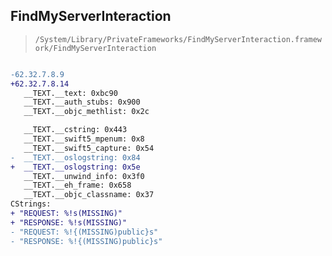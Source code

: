 ## FindMyServerInteraction

> `/System/Library/PrivateFrameworks/FindMyServerInteraction.framework/FindMyServerInteraction`

```diff

-62.32.7.8.9
+62.32.7.8.14
   __TEXT.__text: 0xbc90
   __TEXT.__auth_stubs: 0x900
   __TEXT.__objc_methlist: 0x2c

   __TEXT.__cstring: 0x443
   __TEXT.__swift5_mpenum: 0x8
   __TEXT.__swift5_capture: 0x54
-  __TEXT.__oslogstring: 0x84
+  __TEXT.__oslogstring: 0x5e
   __TEXT.__unwind_info: 0x3f0
   __TEXT.__eh_frame: 0x658
   __TEXT.__objc_classname: 0x37
CStrings:
+ "REQUEST: %!s(MISSING)"
+ "RESPONSE: %!s(MISSING)"
- "REQUEST: %!{(MISSING)public}s"
- "RESPONSE: %!{(MISSING)public}s"

```
